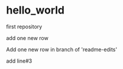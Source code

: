 # hello_world
first repository

add one new row

Add one new row in branch of 'readme-edits'

add line#3